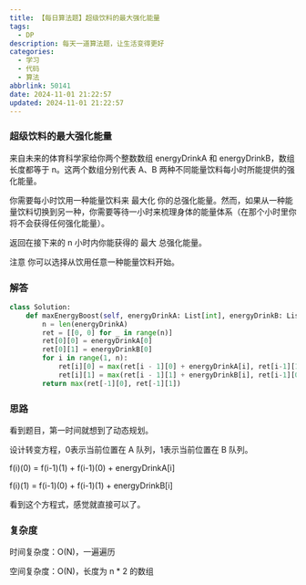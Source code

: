 ```yaml
---
title: 【每日算法题】超级饮料的最大强化能量
tags:
  - DP
description: 每天一道算法题，让生活变得更好
categories:
  - 学习
  - 代码
  - 算法
abbrlink: 50141
date: 2024-11-01 21:22:57
updated: 2024-11-01 21:22:57
---
```


### 超级饮料的最大强化能量

来自未来的体育科学家给你两个整数数组 energyDrinkA 和 energyDrinkB，数组长度都等于 n。这两个数组分别代表 A、B 两种不同能量饮料每小时所能提供的强化能量。

你需要每小时饮用一种能量饮料来 最大化 你的总强化能量。然而，如果从一种能量饮料切换到另一种，你需要等待一小时来梳理身体的能量体系（在那个小时里你将不会获得任何强化能量）。

返回在接下来的 n 小时内你能获得的 最大 总强化能量。

注意 你可以选择从饮用任意一种能量饮料开始。

### 解答

```python
class Solution:
    def maxEnergyBoost(self, energyDrinkA: List[int], energyDrinkB: List[int]) -> int:
        n = len(energyDrinkA)
        ret = [[0, 0] for _ in range(n)]
        ret[0][0] = energyDrinkA[0]
        ret[0][1] = energyDrinkB[0]
        for i in range(1, n):
            ret[i][0] = max(ret[i - 1][0] + energyDrinkA[i], ret[i-1][1])
            ret[i][1] = max(ret[i - 1][1] + energyDrinkB[i], ret[i-1][0])
        return max(ret[-1][0], ret[-1][1])
```

### 思路

看到题目，第一时间就想到了动态规划。

设计转变方程，0表示当前位置在 A 队列，1表示当前位置在 B 队列。

f(i)(0) = f(i-1)(1) + f(i-1)(0) + energyDrinkA[i]

f(i)(1) = f(i-1)(0) + f(i-1)(1) + energyDrinkB[i]

看到这个方程式，感觉就直接可以了。

### 复杂度

时间复杂度：O(N)，一遍遍历

空间复杂度：O(N)，长度为 n * 2 的数组
